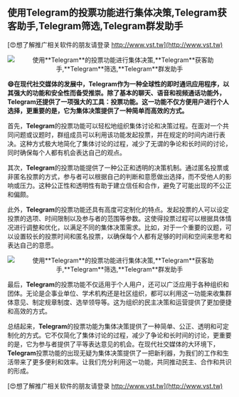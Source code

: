 ## **使用**Telegram**的投票功能进行集体决策,**Telegram**获客助手,**Telegram**筛选,**Telegram**群发助手**

[😍想了解推广相关软件的朋友请登录 http://www.vst.tw](http://www.vst.tw)

 <center><img src="https://vst.tw/MP4/tuiguang/png/5.png" alt="使用**Telegram**的投票功能进行集体决策,**Telegram**获客助手,**Telegram**筛选,**Telegram**群发助手"></center>

**😄在现代社交媒体的发展中，**Telegram**作为一种全球性的即时通讯应用程序，以其强大的功能和安全性而备受推崇。除了基本的聊天、语音和视频通话功能外，**Telegram**还提供了一项强大的工具：投票功能。这一功能不仅方便用户进行个人选择，更重要的是，它为集体决策提供了一种简单而高效的方式。**

首先，**Telegram**的投票功能可以轻松地组织集体讨论和决策过程。在面对一个共同问题或议题时，群组成员可以利用该功能发起投票，并在规定的时间内进行表决。这种方式极大地简化了集体讨论的过程，减少了无谓的争论和长时间的讨论，同时确保每个人都有机会表达自己的观点。

其次，**Telegram**的投票功能提供了一种公正和透明的决策机制。通过匿名投票或非匿名投票的方式，参与者可以根据自己的判断和意愿做出选择，而不受他人的影响或压力。这种公正性和透明性有助于建立信任和合作，避免了可能出现的不公正和偏颇。

此外，**Telegram**的投票功能还具有高度可定制化的特点。发起投票的人可以设定投票的选项、时间限制以及参与者的范围等参数。这使得投票过程可以根据具体情况进行调整和优化，以满足不同的集体决策需求。比如，对于一个重要的议题，可以设置较长的投票时间和匿名投票，以确保每个人都有足够的时间和空间来思考和表达自己的意愿。

 <center><img src="https://vst.tw/MP4/tuiguang/png/4.png" alt="使用**Telegram**的投票功能进行集体决策,**Telegram**获客助手,**Telegram**筛选,**Telegram**群发助手"></center>

最后，**Telegram**的投票功能不仅适用于个人用户，还可以广泛应用于各种组织和团体。无论是企事业单位、学术机构还是社区组织，都可以利用这一功能来收集群体意见、制定规章制度、选举领导等。这为组织的民主决策和运营提供了更加便捷和高效的方式。

总结起来，**Telegram**的投票功能为集体决策提供了一种简单、公正、透明和可定制化的方式。它不仅简化了集体讨论的过程，减少了争论和长时间的讨论，更重要的是，它为参与者提供了平等表达意见的机会。在现代社交媒体的大环境下，**Telegram**投票功能的出现无疑为集体决策提供了一把新利器，为我们的工作和生活带来了更多便利和效率。让我们充分利用这一功能，共同推动民主、合作和共识的形成。

[😍想了解推广相关软件的朋友请登录 http://www.vst.tw](http://www.vst.tw)



